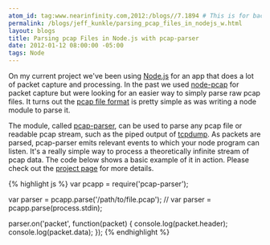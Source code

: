 ```yaml
---
atom_id: tag:www.nearinfinity.com,2012:/blogs//7.1894 # This is for backwards compatibility do not change!
permalink: /blogs/jeff_kunkle/parsing_pcap_files_in_nodejs_w.html
layout: blogs
title: Parsing pcap Files in Node.js with pcap-parser
date: 2012-01-12 08:00:00 -05:00
tags: Node
---
```

On my current project we've been using [Node.js](http://nodejs.org) for an app that does a lot of packet capture and processing. In the past we used [node-pcap](https://github.com/mranney/node_pcap) for packet capture but were looking for an easier way to simply parse raw pcap files. It turns out the [pcap file format](http://wiki.wireshark.org/Development/LibpcapFileFormat) is pretty simple as was writing a node module to parse it.

The module, called [pcap-parser](https://github.com/nearinfinity/node-pcap-parser), can be used to parse any pcap file or readable pcap stream, such as the piped output of [tcpdump](http://www.tcpdump.org/). As packets are parsed, pcap-parser emits relevant events to which your node program can listen. It's a really simple way to process a theoretically infinite stream of pcap data. The code below shows a basic example of it in action. Please check out the [project page](https://github.com/nearinfinity/node-pcap-parser) for more details.

{% highlight js %}
var pcapp = require('pcap-parser');

var parser = pcapp.parse('/path/to/file.pcap');
// var parser = pcapp.parse(process.stdin);

parser.on('packet', function(packet) {
  console.log(packet.header);
  console.log(packet.data);
});
{% endhighlight %}
